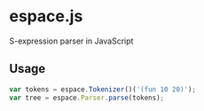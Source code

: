 espace.js
=========

S-expression parser in JavaScript

Usage
-----

```javascript
var tokens = espace.Tokenizer()('(fun 10 20)');
var tree = espace.Parser.parse(tokens);
```